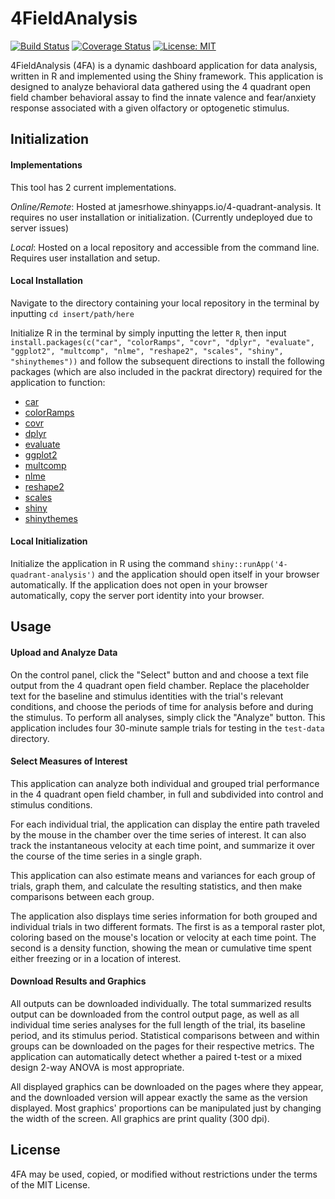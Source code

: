 4FieldAnalysis
===================

 [![Build Status](https://travis-ci.org/jamesrhowe/4-Quadrant-Analysis.svg?branch=master)](https://travis-ci.org/jamesrhowe/4-Quadrant-Analysis)
 [![Coverage Status](https://coveralls.io/repos/github/jamesrhowe/4-Quadrant-Analysis/badge.svg?branch=master)](https://coveralls.io/github/jamesrhowe/4-Quadrant-Analysis?branch=master)
 [![License: MIT](https://img.shields.io/badge/License-MIT-yellow.svg)](https://opensource.org/licenses/MIT)

4FieldAnalysis (4FA) is a dynamic dashboard application for data analysis, written in R and implemented using the Shiny framework. This application is designed to analyze behavioral data gathered using the 4 quadrant open field chamber behavioral assay to find the innate valence and fear/anxiety response associated with a given olfactory or optogenetic stimulus.

Initialization
--------------
#### Implementations
This tool has 2 current implementations.

*Online/Remote*: Hosted at jamesrhowe.shinyapps.io/4-quadrant-analysis. It requires no user installation or initialization. (Currently undeployed due to server issues)

*Local*: Hosted on a local repository and accessible from the command line. Requires user installation and setup.

#### Local Installation

Navigate to the directory containing your local repository in the terminal by inputting `cd insert/path/here` 

Initialize R in the terminal by simply inputting the letter `R`, then input `install.packages(c("car", "colorRamps", "covr", "dplyr", "evaluate", "ggplot2", "multcomp", "nlme", "reshape2", "scales", "shiny", "shinythemes"))` and follow the subsequent directions to install the following packages (which are also included in the packrat directory) required for the application to function:

  * [car](https://cran.r-project.org/web/packages/car/car.pdf)
  * [colorRamps](https://cran.r-project.org/web/packages/colorRamps/colorRamps.pdf)
  * [covr](https://cran.r-project.org/web/packages/covr/covr.pdf)
  * [dplyr](https://cran.r-project.org/web/packages/dplyr/dplyr.pdf)
  * [evaluate](https://cran.rstudio.com/web/packages/evaluate/evaluate.pdf)
  * [ggplot2](https://cran.r-project.org/web/packages/ggplot2/ggplot2.pdf)
  * [multcomp](https://cran.r-project.org/web/packages/multcomp/multcomp.pdf)
  * [nlme](https://cran.r-project.org/web/packages/nlme/nlme.pdf)
  * [reshape2](https://cran.r-project.org/web/packages/reshape2/reshape2.pdf)
  * [scales](https://cran.r-project.org/web/packages/scales/scales.pdf)
  * [shiny](https://cran.r-project.org/web/packages/shiny/shiny.pdf)
  * [shinythemes](https://cran.r-project.org/web/packages/shinythemes/shinythemes.pdf)
  
#### Local Initialization
  
Initialize the application in R using the command `shiny::runApp('4-quadrant-analysis')` and the application should open itself in your browser automatically. If the application does not open in your browser automatically, copy the server port identity into your browser.

Usage
-----

#### Upload and Analyze Data

On the control panel, click the "Select" button and and choose a text file output from the 4 quadrant open field chamber. Replace the placeholder text for the baseline and stimulus identities with the trial's relevant conditions, and choose the periods of time for analysis before and during the stimulus. To perform all analyses, simply click the "Analyze" button. This application includes four 30-minute sample trials for testing in the `test-data` directory.  

#### Select Measures of Interest

This application can analyze both individual and grouped trial performance in the 4 quadrant open field chamber, in full and subdivided into control and stimulus conditions. 

For each individual trial, the application can display the entire path traveled by the mouse in the chamber over the time series of interest. It can also track the instantaneous velocity at each time point, and summarize it over the course of the time series in a single graph. 

This application can also estimate means and variances for each group of trials, graph them, and calculate the resulting statistics, and then make comparisons between each group.  

The application also displays time series information for both grouped and individual trials in two different formats. The first is as a temporal raster plot, coloring based on the mouse's location or velocity at each time point. The second is a density function, showing the mean or cumulative time spent either freezing or in a location of interest. 

#### Download Results and Graphics

All outputs can be downloaded individually. The total summarized results output can be downloaded from the control output page, as well as all individual time series analyses for the full length of the trial, its baseline period, and its stimulus period. Statistical comparisons between and within groups can be downloaded on the pages for their respective metrics. The application can automatically detect whether a paired t-test or a mixed design 2-way ANOVA is most appropriate. 

All displayed graphics can be downloaded on the pages where they appear, and the downloaded version will appear exactly the same as the version displayed. Most graphics' proportions can be manipulated just by changing the width of the screen. All graphics are print quality (300 dpi).

License
-------

4FA may be used, copied, or modified without restrictions under the terms of the MIT License.
